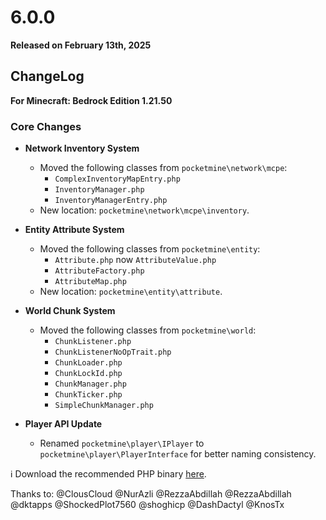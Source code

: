 # 6.0.0
**Released on February 13th, 2025**

## ChangeLog
**For Minecraft: Bedrock Edition 1.21.50**

### **Core Changes**  
- **Network Inventory System**  
  - Moved the following classes from `pocketmine\network\mcpe`:  
    - `ComplexInventoryMapEntry.php`  
    - `InventoryManager.php`  
    - `InventoryManagerEntry.php`  
  - New location: `pocketmine\network\mcpe\inventory`.  

- **Entity Attribute System**  
  - Moved the following classes from `pocketmine\entity`:  
    - `Attribute.php` now `AttributeValue.php`
    - `AttributeFactory.php`  
    - `AttributeMap.php`  
  - New location: `pocketmine\entity\attribute`.  
- **World Chunk System**
  - Moved the following classes from `pocketmine\world`:
    - `ChunkListener.php`
    - `ChunkListenerNoOpTrait.php`
    - `ChunkLoader.php`
    - `ChunkLockId.php`
    - `ChunkManager.php`
    - `ChunkTicker.php`
    - `SimpleChunkManager.php`

- **Player API Update**  
  - Renamed `pocketmine\player\IPlayer` to `pocketmine\player\PlayerInterface` for better naming consistency.  

:information_source: Download the recommended PHP binary [here](https://github.com/ClousClouds/PHP-Binaries/releases/tag/php-8.2-latest).

Thanks to: @ClousCloud @NurAzli @RezzaAbdillah @RezzaAbdillah @dktapps @ShockedPlot7560 @shoghicp @DashDactyl @KnosTx
